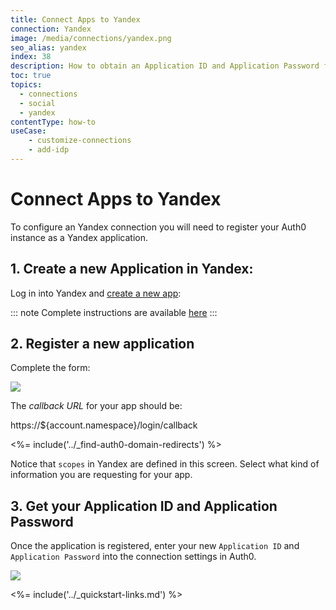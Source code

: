 ```yaml
---
title: Connect Apps to Yandex
connection: Yandex
image: /media/connections/yandex.png
seo_alias: yandex
index: 38
description: How to obtain an Application ID and Application Password for Yandex.
toc: true
topics:
  - connections
  - social
  - yandex
contentType: how-to
useCase:
    - customize-connections
    - add-idp
---
```


# Connect Apps to Yandex

To configure an Yandex connection you will need to register your Auth0 instance as a Yandex application.

## 1. Create a new Application in Yandex:

Log in into Yandex and [create a new app](https://oauth.yandex.ru/client/new):

::: note
Complete instructions are available [here](http://api.yandex.ru/oauth/doc/dg/tasks/register-client.xml)
:::


## 2. Register a new application

Complete the form:

![](/media/articles/connections/social/yandex/yandex-create-app.png)

The <dfn data-key="callback">callback URL</dfn> for your app should be:

  https://${account.namespace}/login/callback

  <%= include('../_find-auth0-domain-redirects') %>


Notice that `scopes` in Yandex are defined in this screen. Select what kind of information you are requesting for your app.


## 3. Get your Application ID and Application Password

Once the application is registered, enter your new `Application ID` and `Application Password` into the connection settings in Auth0.

![](/media/articles/connections/social/yandex/yandex-add-connection.png)

<%= include('../_quickstart-links.md') %>
